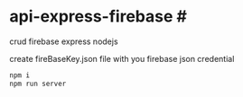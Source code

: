 ﻿# api-express-firebase ﻿#
crud firebase express nodejs

create fireBaseKey.json file with you firebase json credential

```bash
npm i 
npm run server
```
